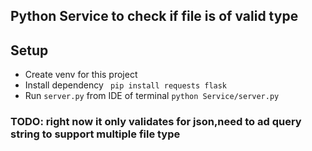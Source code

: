 ## Python Service to check if file is of valid type

## Setup
* Create venv for this project
* Install dependency ` pip install requests flask`
* Run `server.py` from IDE of terminal `python Service/server.py`


### TODO: right now it only validates for json,need to ad query string to support multiple file type